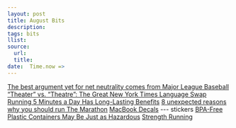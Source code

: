 ```yaml
---
layout: post
title: August Bits
description:
tags: bits
llist:
source:
  url:
  title:
date:  Time.now =>
---
```

[The best argument yet for net neutrality comes from Major League Baseball][bam]
[“Theater” vs. “Theatre”: The Great New York Times Language Swap][theater]
[Running 5 Minutes a Day Has Long-Lasting Benefits][run5]
[8 unexpected reasons why you should run The Marathon][the8]
[MacBook Decals][stickers] --- stickers
[BPA-Free Plastic Containers May Be Just as Hazardous][bpaFree]
[Strength Running][sr]


[bam]: http://qz.com/241250/the-best-argument-yet-for-net-neutrality-comes-from-major-league-baseball/
[theater]: http://meta.bitfilter.net/theater-vs-theatre-the-great-new-york-times-language-swap/
[run5]: http://well.blogs.nytimes.com/2014/07/30/running-just-5-minutes-a-day-has-long-lasting-benefits/
[the8]: https://medium.com/@KindCraig/f-ck-that-sh-t-46b758cd74a6
[stickers]: http://thedecalguru.com/macbook-decals/
[bpaFree]: http://www.scientificamerican.com/article/bpa-free-plastic-containers-may-be-just-as-hazardous/
[sr]: http://strengthrunning.com/ "Get Stronger, Stay Healthy and Race Faster"
